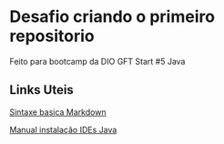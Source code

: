 # Desafio criando o primeiro repositorio
Feito para bootcamp da DIO GFT Start #5 Java 

## Links Uteis 
[Sintaxe basica Markdown](https://www.markdownguide.org/getting-started/)

[Manual instalação IDEs Java](https://github.com/cami-la/curso-dio-dominando-ides-java)

